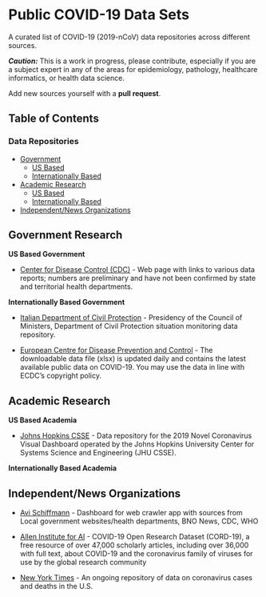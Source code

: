 # Public COVID-19 Data Sets
A curated list of COVID-19 (2019-nCoV) data repositories across different sources. 


***Caution:*** This is a work in progress, please contribute, especially if you are a subject expert in any of the areas for epidemiology, pathology, healthcare informatics, or health data science.

Add new sources yourself with a **pull request**. 

## Table of Contents

### Data Repositories
<!-- MarkdownTOC depth=4 -->

- [Government](#government)
    - [US Based](#us-based-govt)
    - [Internationally Based](#intl-basedgovt)
- [Academic Research](#academic)
    - [US Based](#us-based-academia)
    - [Internationally Based](#intl-based-academia)
- [Independent/News Organizations](#news)


<!-- /MarkdownTOC -->

<a name="government"></a>
## Government Research

<a name="us-based-govt"></a>
**US Based Government**

- [Center for Disease Control (CDC)](https://www.cdc.gov/coronavirus/2019-ncov/cases-updates/cases-in-us.html) - Web page with links to various data reports; numbers are preliminary and have not been confirmed by state and territorial health departments.


<a name="intl-based-govt"></a>
**Internationally Based Government**

- [Italian Department of Civil Protection](https://github.com/pcm-dpc/COVID-19) - Presidency of the Council of Ministers, Department of Civil Protection situation monitoring data repository.

- [European Centre for Disease Prevention and Control](https://www.ecdc.europa.eu/en/publications-data/download-todays-data-geographic-distribution-covid-19-cases-worldwide) - The downloadable data file (xlsx) is updated daily and contains the latest available public data on COVID-19. You may use the data in line with ECDC’s copyright policy.


<a name="academic"></a>
## Academic Research

<a name="us-based-academia"></a>
**US Based Academia**

- [Johns Hopkins CSSE](https://github.com/CSSEGISandData/COVID-19) - Data repository for the 2019 Novel Coronavirus Visual Dashboard operated by the Johns Hopkins University Center for Systems Science and Engineering (JHU CSSE).

<a name="intl-based-academia"></a>
**Internationally Based Academia**


<a name="news"></a>
## Independent/News Organizations
- [Avi Schiffmann](https://ncov2019.live/) - Dashboard for web crawler app with sources from Local government websites/health departments, BNO News, CDC, WHO

- [Allen Institute for AI](https://ncov2019.live/) - COVID-19 Open Research Dataset (CORD-19), a free resource of over 47,000 scholarly articles, including over 36,000 with full text, about COVID-19 and the coronavirus family of viruses for use by the global research community

- [New York Times](https://github.com/nytimes/covid-19-data) - An ongoing repository of data on coronavirus cases and deaths in the U.S.



